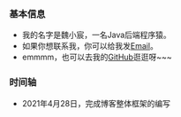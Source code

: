 ### 基本信息

+ 我的名字是魏小宸，一名Java后端程序猿。
+ 如果你想联系我，你可以给我发<a href="mailto:wxc0914@qq.com">Email</a>。
+ emmmm，也可以去我的<a href="https://github.com/wxc0914">GitHub</a>逛逛呀~~~

### 时间轴
+ 2021年4月28日，完成博客整体框架的编写
